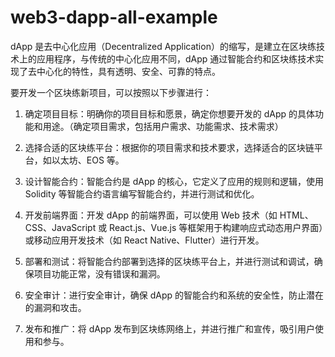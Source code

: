 # web3-dapp-all-example

dApp 是去中心化应用（Decentralized Application）的缩写，是建立在区块练技术上的应用程序，与传统的中心化应用不同，dApp 通过智能合约和区块练技术实现了去中心化的特性，具有透明、安全、可靠的特点。

要开发一个区块练新项目，可以按照以下步骤进行：

1. 确定项目目标：明确你的项目目标和愿景，确定你想要开发的 dApp 的具体功能和用途。（确定项目需求，包括用户需求、功能需求、技术需求）

2. 选择合适的区块练平台：根据你的项目需求和技术要求，选择适合的区块链平台，如以太坊、EOS 等。

3. 设计智能合约：智能合约是 dApp 的核心，它定义了应用的规则和逻辑，使用 Solidity 等智能合约语言编写智能合约，并进行测试和优化。

4. 开发前端界面：开发 dApp 的前端界面，可以使用 Web 技术（如 HTML、CSS、JavaScript 或 React.js、Vue.js 等框架用于构建响应式动态用户界面）或移动应用开发技术（如 React Native、Flutter）进行开发。

5. 部署和测试：将智能合约部署到选择的区块练平台上，并进行测试和调试，确保项目功能正常，没有错误和漏洞。

6. 安全审计：进行安全审计，确保 dApp 的智能合约和系统的安全性，防止潜在的漏洞和攻击。

7. 发布和推广：将 dApp 发布到区块练网络上，并进行推广和宣传，吸引用户使用和参与。

